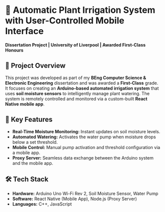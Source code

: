 # 🌿 Automatic Plant Irrigation System with User-Controlled Mobile Interface

**Dissertation Project | University of Liverpool | Awarded First-Class Honours**

## 📖 Project Overview

This project was developed as part of my **BEng Computer Science & Electronic Engineering** dissertation and was awarded a **First-Class** grade. It focuses on creating an **Arduino-based automated irrigation system** that uses **soil moisture sensors** to intelligently manage plant watering. The system is remotely controlled and monitored via a custom-built **React Native mobile app**.

## 🔧 Key Features

- **Real-Time Moisture Monitoring:** Instant updates on soil moisture levels.  
- **Automated Watering:** Activates the water pump when moisture drops below a set threshold.  
- **Mobile Control:** Manual pump activation and threshold configuration via a mobile app.  
- **Proxy Server:** Seamless data exchange between the Arduino system and the mobile app.

## 🛠️ Tech Stack

- **Hardware:** Arduino Uno Wi-Fi Rev 2, Soil Moisture Sensor, Water Pump  
- **Software:** React Native (Mobile App), Node.js (Proxy Server)  
- **Languages:** C++, JavaScript

